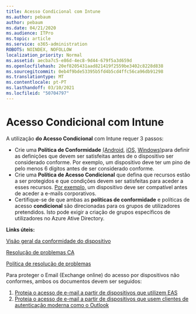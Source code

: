 ```yaml
---
title: Acesso Condicional com Intune
ms.author: pebaum
author: pebaum
ms.date: 04/21/2020
ms.audience: ITPro
ms.topic: article
ms.service: o365-administration
ROBOTS: NOINDEX, NOFOLLOW
localization_priority: Normal
ms.assetid: aecba7c5-e86d-4ec8-9d44-679f5a3d659d
ms.openlocfilehash: 20ef8205431aad821419f2559be3402c8228d838
ms.sourcegitcommit: 0eb4f9bde53395b5fd4b5cd4ffc56ca96db91298
ms.translationtype: MT
ms.contentlocale: pt-PT
ms.lasthandoff: 03/10/2021
ms.locfileid: "50704797"
---
```

# <a name="conditional-access-with-intune"></a>Acesso Condicional com Intune

A utilização  **do Acesso Condicional**  com Intune requer 3 passos:

- Crie uma  **Política de Conformidade** [(Android](https://docs.microsoft.com/intune/compliance-policy-create-android),  [iOS,](https://docs.microsoft.com/intune/compliance-policy-create-ios)  [Windows)](https://docs.microsoft.com//intune/compliance-policy-create-windows)para definir as definições que devem ser satisfeitas antes de o dispositivo ser considerado conforme. Por exemplo, um dispositivo deve ter um pino de pelo menos 6 dígitos antes de ser considerado conforme.
- Crie uma **Política de Acesso Condicional**  que defina que recursos estão a ser protegidos e que condições devem ser satisfeitas para aceder a esses recursos.  [Por exemplo,](https://docs.microsoft.com/intune/tutorial-protect-email-on-unmanaged-devices#create-conditional-access-policies)  um dispositivo deve ser compatível antes de aceder a e-mails corporativos.
- Certifique-se de que ambas as **políticas de conformidade**  e políticas de acesso  **condicional**  são direcionadas para os grupos de utilizadores pretendidos. Isto pode exigir a criação de grupos específicos de utilizadores no Azure Ative Directory.

**Links úteis:**

[Visão geral da conformidade do dispositivo](https://docs.microsoft.com/intune/device-compliance-get-started)

[Resolução de problemas CA](https://docs.microsoft.com/intune/troubleshoot-conditional-access)

[Política de resolução de problemas](https://docs.microsoft.com/troubleshoot/mem/intune/troubleshoot-policies-in-microsoft-intune)

Para proteger o Email (Exchange online) do acesso por dispositivos não conformes, ambos os documentos devem ser seguidos:

1. [Proteja o acesso de e-mail a partir de dispositivos que utilizem EAS](https://docs.microsoft.com/intune/tutorial-protect-email-on-unmanaged-devices)
2. [Proteja o acesso de e-mail a partir de dispositivos que usem clientes de autenticação moderna como o Outlook](https://docs.microsoft.com/intune/tutorial-protect-email-on-enrolled-devices)